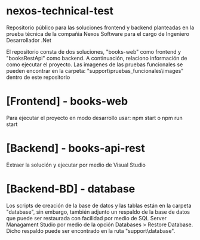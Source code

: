 # nexos-technical-test
Repositorio público para las soluciones frontend y backend planteadas en la prueba técnica de la compañia Nexos Software para el cargo de Ingeniero Desarrollador .Net

El repositorio consta de dos soluciones, "books-web" como frontend y "booksRestApi" como backend. A continuación, relaciono información de como ejecutar el proyecto. Las  imagenes de las pruebas funcionales se pueden encontrar en la carpeta: "support\pruebas_funcionales\images" dentro de este repositorio

# [Frontend] - books-web

Para ejecutar el proyecto en modo desarrollo usar: npm start o npm run start

# [Backend] - books-api-rest

Extraer la solución y ejecutar por medio de Visual Studio

# [Backend-BD] - database
Los scripts de creación de la base de datos y las tablas están en la carpeta "database\", sin embargo, también adjunto un respaldo de la base de datos que puede ser restaurada con facilidad por medio de SQL Server Managament Studio por medio de la opción Databases > Restore Database. Dicho respaldo puede ser encontrado en la ruta "support\database".



